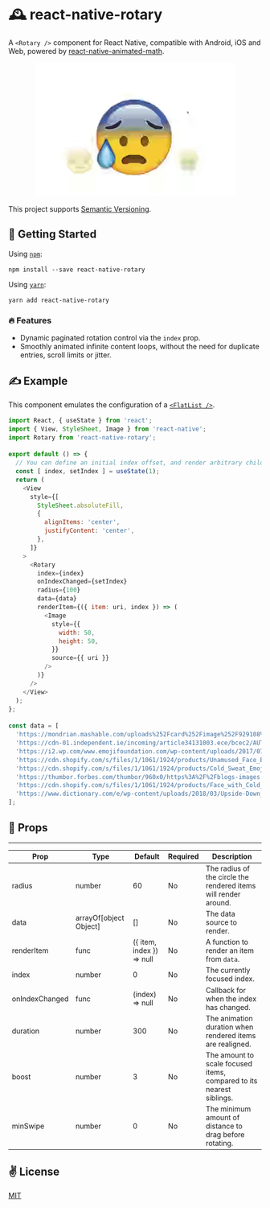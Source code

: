 # 🕰️  react-native-rotary
A `<Rotary />` component for React Native, compatible with Android, iOS and Web, powered by [react-native-animated-math](https://github.com/rastapasta/react-native-animated-math).

<p align="center">
  <img src="./bin/out.gif" width="398" height="266">
</p>

This project supports [Semantic Versioning](https://docs.npmjs.com/about-semantic-versioning).

## 🚀 Getting Started

Using [`npm`]():

```shell
npm install --save react-native-rotary
```

Using [`yarn`]():

```shell
yarn add react-native-rotary
```

### 🔥 Features
  - Dynamic paginated rotation control via the `index` prop.
  - Smoothly animated infinite content loops, without the need for duplicate entries, scroll limits or jitter.

## ✍️ Example

This component emulates the configuration of a [`<FlatList />`](https://facebook.github.io/react-native/docs/flatlist).

```javascript
import React, { useState } from 'react';
import { View, StyleSheet, Image } from 'react-native';
import Rotary from 'react-native-rotary';

export default () => {
  // You can define an initial index offset, and render arbitrary child elements.
  const [ index, setIndex ] = useState(1);
  return (
    <View
      style={[
        StyleSheet.absoluteFill,
        {
          alignItems: 'center',
          justifyContent: 'center',
        },
      ]}
    >
      <Rotary
        index={index}
        onIndexChanged={setIndex}
        radius={100}
        data={data}
        renderItem={({ item: uri, index }) => (
          <Image
            style={{
              width: 50,
              height: 50,
            }}
            source={{ uri }}
          />
        )}
      />
    </View>
  );
};

const data = [
  'https://mondrian.mashable.com/uploads%252Fcard%252Fimage%252F929108%252F46c9313d-32d0-4da8-8d41-f5e50936a926.png%252Ffull-fit-in__950x534.png?signature=_R0yeIihD3oDvF1bulncd718gR0=&source=https%3A%2F%2Fblueprint-api-production.s3.amazonaws.com',
  'https://cdn-01.independent.ie/incoming/article34131003.ece/bcec2/AUTOCROP/w620/Hugging%20Face.png',
  'https://i2.wp.com/www.emojifoundation.com/wp-content/uploads/2017/07/Thinking_Face_Emoji.png',
  'https://cdn.shopify.com/s/files/1/1061/1924/products/Unamused_Face_Emoji_761d8bf8-c78c-45b1-80b1-a86a80d2452d_grande.png?v=1480481058',
  'https://cdn.shopify.com/s/files/1/1061/1924/products/Cold_Sweat_Emoji_grande.png?v=1480481051',
  'https://thumbor.forbes.com/thumbor/960x0/https%3A%2F%2Fblogs-images.forbes.com%2Fdavidphelan%2Ffiles%2F2017%2F07%2Femoji_update_2017_10.jpg',
  'https://cdn.shopify.com/s/files/1/1061/1924/products/Face_with_Cold_Sweat_Emoji_grande.png?v=1480481052',
  'https://www.dictionary.com/e/wp-content/uploads/2018/03/Upside-Down_Face_Emoji.png',
];

```

## 📌 Props

-----
Prop                  | Type     | Default                   | Required | Description
--------------------- | -------- | ------------------------- | -------- | -----------
radius|number|60|No|The radius of the circle the rendered items will render around.
data|arrayOf[object Object]|[]|No|The data source to render.
renderItem|func|({ item, index }) => null|No|A function to render an item from `data`.
index|number|0|No|The currently focused index.
onIndexChanged|func|(index) => null|No|Callback for when the index has changed.
duration|number|300|No|The animation duration when rendered items are realigned.
boost|number|3|No|The amount to scale focused items, compared to its nearest siblings.
minSwipe|number|0|No|The minimum amount of distance to drag before rotating.

## ✌️ License
[MIT]()
